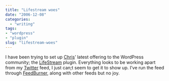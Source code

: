 ```yaml
---
title: "Lifestream woes"
date: "2006-12-08"
categories: 
  - "writing"
tags:
- "wordpress"
- "plugin"
slug: "lifestream-woes"
---
```


I have been trying to set up [Chris][1]’ latest offering to the WordPress community; the [LifeStream][2] plugin. Everything looks to be working apart from my [Twitter][3] feed, I just can;t seem to get it to show up. I’ve run the feed through [FeedBurner][4], along with other feeds but no joy.

[1]:	https://www.chrisjdavis.org/
[2]:	https://www.chrisjdavis.org/2006/11/26/lifestream-ala-wordpress/
[3]:	https://twitter.com/FunkyLarma
[4]:	https://www.feedburner.com/fb/a/myfeeds